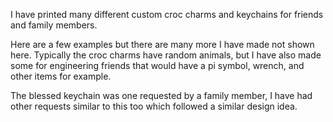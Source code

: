 I have printed many different custom croc charms and keychains for friends and family members. 

Here are a few examples but there are many more I have made not shown here. Typically the croc charms have random animals, but I have also made some for engineering friends that would have a pi symbol, wrench, and other items for example. 

The blessed keychain was one requested by a family member, I have had other requests similar to this too which followed a similar design idea.
